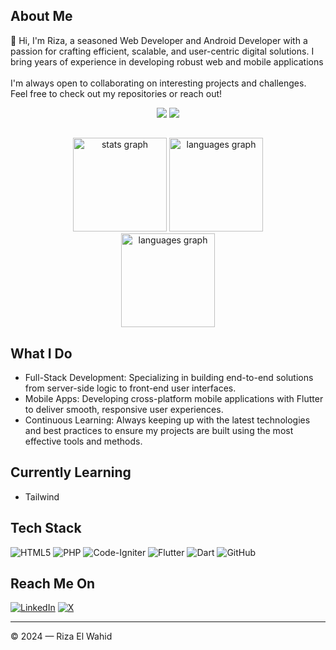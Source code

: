 ## About Me
👋 Hi, I'm Riza, a seasoned Web Developer and Android Developer with a passion for crafting efficient, scalable, and user-centric digital solutions. I bring years of experience in developing robust web and mobile applications<br><br>I'm always open to collaborating on interesting projects and challenges. Feel free to check out my repositories or reach out!

<p align="center">
  <img src="https://komarev.com/ghpvc/?username=rizaelwahid&color=green" />
  <img src="https://wakatime.com/badge/user/8a366a1f-517c-41a4-970a-a5a0aa6abcfe/project/5200f862-5933-46a6-b477-a44482fa06b9.svg" />
</p>

##
<div align="center">
  <img src="https://github-readme-stats.vercel.app/api?username=rizaelwahid&theme=tokyonight&hide_border=true&include_all_commits=true&count_private=true" height="150" alt="stats graph"  />
  <img src="https://github-readme-stats.vercel.app/api/top-langs/?username=rizaelwahid&theme=tokyonight&hide_border=true&include_all_commits=true&count_private=true&layout=compact" height="150" alt="languages graph"  />
</div>

<div align="center">
  <img src="https://github-readme-streak-stats.herokuapp.com/?user=rizaelwahid&theme=tokyonight&hide_border=true" height="150" alt="languages graph"  />
</div>

## What I Do
* Full-Stack Development: Specializing in building end-to-end solutions from server-side logic to front-end user interfaces.
* Mobile Apps: Developing cross-platform mobile applications with Flutter to deliver smooth, responsive user experiences.
* Continuous Learning: Always keeping up with the latest technologies and best practices to ensure my projects are built using the most effective tools and methods.

## Currently Learning
* Tailwind

## Tech Stack
![HTML5](https://img.shields.io/badge/html5-%23E34F26.svg?style=flat&logo=html5&logoColor=white) ![PHP](https://img.shields.io/badge/php-%23777BB4.svg?style=flat&logo=php&logoColor=white) ![Code-Igniter](https://img.shields.io/badge/CodeIgniter-%23EF4223.svg?style=flat&logo=codeIgniter&logoColor=white) ![Flutter](https://img.shields.io/badge/Flutter-%2302569B.svg?style=flat&logo=Flutter&logoColor=white) ![Dart](https://img.shields.io/badge/dart-%230175C2.svg?style=flat&logo=dart&logoColor=white) ![GitHub](https://img.shields.io/badge/github-%23121011.svg?style=flat&logo=github&logoColor=white)

## Reach Me On
[![LinkedIn](https://img.shields.io/badge/LinkedIn-%230077B5.svg?logo=linkedin&logoColor=white)](https://linkedin.com/in/rizaelwahid) [![X](https://img.shields.io/badge/X-black.svg?logo=X&logoColor=white)](https://x.com/rizaelwahid) 

---
© 2024 — Riza El Wahid

